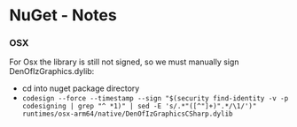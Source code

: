 # NuGet - Notes

### OSX

For Osx the library is still not signed, so we must manually sign DenOfIzGraphics.dylib:

- cd into nuget package directory
- `codesign --force --timestamp --sign "$(security find-identity -v -p codesigning | grep "^ *1)" | sed -E 's/.*"([^"]+)".*/\1/')" runtimes/osx-arm64/native/DenOfIzGraphicsCSharp.dylib`

